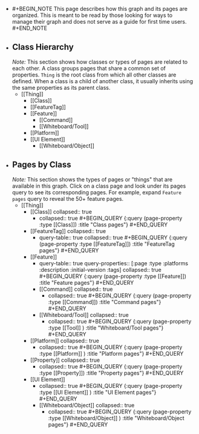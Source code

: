 - #+BEGIN_NOTE
  This page describes how this graph and its pages are organized. This is meant to be read by those looking for ways to manage their graph and does not serve as a guide for first time users.
  #+END_NOTE
- ## Class Hierarchy
  *Note:* This section shows how classes or types of pages are related to each other. A class groups pages that share a common set of properties. `Thing` is the root class from which all other classes are defined. When a class is a child of another class, it usually inherits using the same properties as its parent class.
	- [[Thing]]
		- [[Class]]
		- [[FeatureTag]]
		- [[Feature]]
			- [[Command]]
			- [[Whiteboard/Tool]]
		- [[Platform]]
		- [[UI Element]]
			- [[Whiteboard/Object]]
- ## Pages by Class
  *Note:* This section shows the types of pages or "things" that are available in this graph. Click on a class page and look under its pages query to see its corresponding pages. For example, expand `Feature pages` query to reveal the 50+ feature pages.
	- [[Thing]]
		- [[Class]]
		  collapsed:: true
			- collapsed:: true
			  #+BEGIN_QUERY
			  {:query (page-property :type [[Class]])
			  :title "Class pages"}
			  #+END_QUERY
		- [[FeatureTag]]
		  collapsed:: true
			- query-table:: true
			  collapsed:: true
			  #+BEGIN_QUERY
			  {:query (page-property :type [[FeatureTag]])
			  :title "FeatureTag pages"}
			  #+END_QUERY
		- [[Feature]]
			- query-table:: true
			  query-properties:: [:page :type :platforms :description :initial-version :tags]
			  collapsed:: true
			  #+BEGIN_QUERY
			  {:query (page-property :type [[Feature]])
			  :title "Feature pages"}
			  #+END_QUERY
			- [[Command]]
			  collapsed:: true
				- collapsed:: true
				  #+BEGIN_QUERY
				  {:query (page-property :type [[Command]])
				  :title "Command pages"}
				  #+END_QUERY
			- [[Whiteboard/Tool]]
			  collapsed:: true
				- collapsed:: true
				  #+BEGIN_QUERY
				  {:query (page-property :type [[Tool]] )
				  :title "Whiteboard/Tool pages"}
				  #+END_QUERY
		- [[Platform]]
		  collapsed:: true
			- collapsed:: true
			  #+BEGIN_QUERY
			  {:query (page-property :type [[Platform]] )
			  :title "Platform pages"}
			  #+END_QUERY
		- [[Property]]
		  collapsed:: true
			- collapsed:: true
			  #+BEGIN_QUERY
			  {:query (page-property :type [[Property]])
			  :title "Property pages"}
			  #+END_QUERY
		- [[UI Element]]
			- collapsed:: true
			  #+BEGIN_QUERY
			  {:query (page-property :type [[UI Element]] )
			  :title "UI Element pages"}
			  #+END_QUERY
			- [[Whiteboard/Object]]
			  collapsed:: true
				- collapsed:: true
				  #+BEGIN_QUERY
				  {:query (page-property :type [[Whiteboard/Object]] )
				  :title "Whiteboard/Object pages"}
				  #+END_QUERY